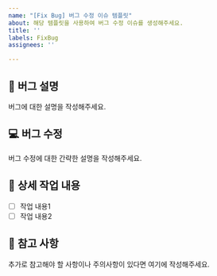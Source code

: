 ```yaml
---
name: "[Fix Bug] 버그 수정 이슈 템플릿"
about: 해당 템플릿을 사용하여 버그 수정 이슈를 생성해주세요.
title: ''
labels: FixBug
assignees: ''

---
```


## 🐞 버그 설명
버그에 대한 설명을 작성해주세요.

## 💻 버그 수정
버그 수정에 대한 간략한 설명을 작성해주세요.

## 🔨 상세 작업 내용
- [ ] 작업 내용1
- [ ] 작업 내용2

## 📄 참고 사항

추가로 참고해야 할 사항이나 주의사항이 있다면 여기에 작성해주세요.
